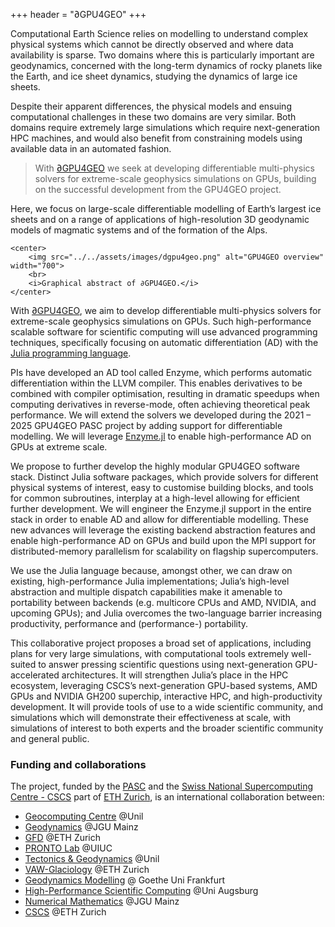 +++
header = "∂GPU4GEO"
+++

Computational Earth Science relies on modelling to understand complex physical systems which cannot be directly observed and where data availability is sparse. Two domains where this is particularly important are geodynamics, concerned with the long-term dynamics of rocky planets like the Earth, and ice sheet dynamics, studying the dynamics of large ice sheets.

Despite their apparent differences, the physical models and ensuing computational challenges in these two domains are very similar. Both domains require extremely large simulations which require next-generation HPC machines, and would also benefit from constraining models using available data in an automated fashion.

> With [∂GPU4GEO](https://pasc-ch.org/projects/2025-2028/gpu4geo-differentiable-multi-physics-solvers-for-extreme-scale-geophysics-simulations-on-gpus/index.html) we seek at developing differentiable multi-physics solvers for extreme-scale geophysics simulations on GPUs, building on the successful development from the GPU4GEO project.

Here, we focus on large-scale differentiable modelling of Earth’s largest ice sheets and on a range of applications of high-resolution 3D geodynamic models of magmatic systems and of the formation of the Alps.

~~~
<center>
    <img src="../../assets/images/dgpu4geo.png" alt="GPU4GEO overview" width="700">
    <br>
    <i>Graphical abstract of ∂GPU4GEO.</i>
</center>
~~~

With [∂GPU4GEO](https://pasc-ch.org/projects/2025-2028/gpu4geo-differentiable-multi-physics-solvers-for-extreme-scale-geophysics-simulations-on-gpus/index.html), we aim to develop differentiable multi-physics solvers for extreme-scale geophysics simulations on GPUs. Such high-performance scalable software for scientific computing will use advanced programming techniques, specifically focusing on automatic differentiation (AD) with the [Julia programming language](https://julialang.org).

PIs have developed an AD tool called Enzyme, which performs automatic differentiation within the LLVM compiler. This enables derivatives to be combined with compiler optimisation, resulting in dramatic speedups when computing derivatives in reverse-mode, often achieving theoretical peak performance. We will extend the solvers we developed during the 2021 – 2025 GPU4GEO PASC project by adding support for differentiable modelling. We will leverage [Enzyme.jl](https://github.com/EnzymeAD/Enzyme.jl) to enable high-performance AD on GPUs at extreme scale.

We propose to further develop the highly modular GPU4GEO software stack. Distinct Julia software packages, which provide solvers for different physical systems of interest, easy to customise building blocks, and tools for common subroutines, interplay at a high-level allowing for efficient further development. We will engineer the Enzyme.jl support in the entire stack in order to enable AD and allow for differentiable modelling. These new advances will leverage the existing backend abstraction features and enable high-performance AD on GPUs and build upon the MPI support for distributed-memory parallelism for scalability on flagship supercomputers.

We use the Julia language because, amongst other, we can draw on existing, high-performance Julia implementations; Julia’s high-level abstraction and multiple dispatch capabilities make it amenable to portability between backends (e.g. multicore CPUs and AMD, NVIDIA, and upcoming GPUs); and Julia overcomes the two-language barrier increasing productivity, performance and (performance-) portability.

This collaborative project proposes a broad set of applications, including plans for very large simulations, with computational tools extremely well-suited to answer pressing scientific questions using next-generation GPU-accelerated architectures. It will strengthen Julia’s place in the HPC ecosystem, leveraging CSCS’s next-generation GPU-based systems, AMD GPUs and NVIDIA GH200 superchip, interactive HPC, and high-productivity development. It will provide tools of use to a wide scientific community, and simulations which will demonstrate their effectiveness at scale, with simulations of interest to both experts and the broader scientific community and general public.

### Funding and collaborations

The project, funded by the [PASC](https://pasc-ch.org) and the [Swiss National Supercomputing Centre - CSCS](https://www.cscs.ch) part of [ETH Zurich](https://ethz.ch/en.html), is an international collaboration between:
- [Geocomputing Centre](https://vaw.ethz.ch/en/research/glaciology.html) @Unil
- [Geodynamics](https://www.geosciences.uni-mainz.de/geophysics-and-geodynamics/team/univ-prof-dr-boris-kaus/) @JGU Mainz
- [GFD](https://gfd.ethz.ch) @ETH Zurich
- [PRONTO Lab](https://wsmoses.com) @UIUC
- [Tectonics & Geodynamics](https://wp.unil.ch/tectonics/) @Unil
- [VAW-Glaciology](https://vaw.ethz.ch/en/research/glaciology.html) @ETH Zurich
- [Geodynamics Modelling](https://sites.google.com/site/thibaultduretz/) @ Goethe Uni Frankfurt
- [High-Performance Scientific Computing](https://www.uni-augsburg.de/en/fakultaet/mntf/math/prof/hpsc/) @Uni Augsburg
- [Numerical Mathematics](https://ranocha.de/home#gsc.tab=0) @JGU Mainz
- [CSCS](https://www.cscs.ch) @ETH Zurich
